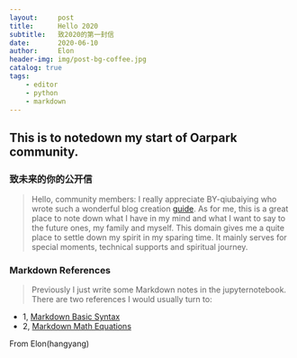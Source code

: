 ```yaml
---
layout:     post
title:      Hello 2020
subtitle:   致2020的第一封信
date:       2020-06-10
author:     Elon
header-img: img/post-bg-coffee.jpg
catalog: true
tags:
    - editor
    - python
    - markdown
---
```


## This is to notedown my start of Oarpark community.

### 致未来的你的公开信
>Hello, community members:
I really appreciate BY-qiubaiying who wrote such a wonderful blog creation [guide](https://github.com/qiubaiying/qiubaiying.github.io/wiki/%E5%8D%9A%E5%AE%A2%E6%90%AD%E5%BB%BA%E8%AF%A6%E7%BB%86%E6%95%99%E7%A8%8B). As for me, this is a great place to note down what I have in my mind and what I want to say to the future ones, my family and myself. 
This domain gives me a quite place to settle down my spirit in my sparing time. It mainly serves for special moments, technical supports and spiritual journey.


### Markdown References
>Previously I just write some Markdown notes in the jupyternotebook.
There are two references I would usually turn to:
- 1, [Markdown Basic Syntax](https://www.markdownguide.org/basic-syntax/)
- 2, [Markdown Math Equations](https://www.math.ubc.ca/~pwalls/math-python/jupyter/markdown/)

From Elon(hangyang)